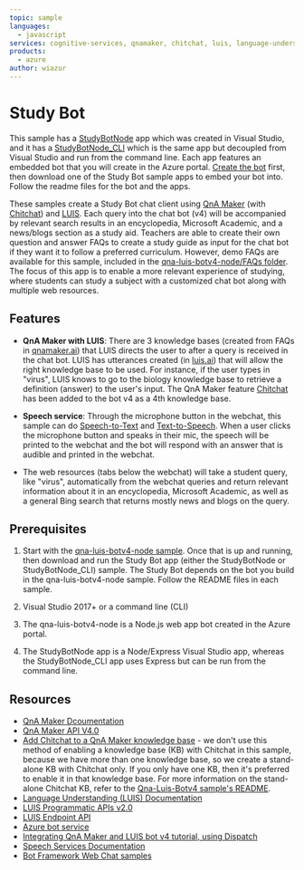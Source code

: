```yaml
---
topic: sample
languages: 
  - javascript
services: cognitive-services, qnamaker, chitchat, luis, language-understanding, bing spell check, bot, speech service
products:
  - azure
author: wiazur
---
```

# Study Bot 

This sample has a [StudyBotNode](https://github.com/Azure-Samples/cognitive-services-studybot-node/tree/master/StudyBotNode) app which was created in Visual Studio, and it has a [StudyBotNode_CLI](https://github.com/Azure-Samples/cognitive-services-studybot-node/tree/master/StudyBotNode_CLI) which is the same app but decoupled from Visual Studio and run from the command line. Each app features an embedded bot that you will create in the Azure portal. [Create the bot](https://github.com/Azure-Samples/cognitive-services-studybot-node/tree/master/qna-luis-botv4-node) first, then download one of the Study Bot sample apps to embed your bot into. Follow the readme files for the bot and the apps.

These samples create a Study Bot chat client using [QnA Maker](https://docs.microsoft.com/en-us/azure/cognitive-services/qnamaker/index) (with [Chitchat](https://docs.microsoft.com/en-us/azure/cognitive-services/qnamaker/how-to/chit-chat-knowledge-base)) and [LUIS](https://docs.microsoft.com/en-us/azure/cognitive-services/luis/). Each query into the chat bot (v4) will be accompanied by relevant search results in an encyclopedia, Microsoft Academic, and a news/blogs section as a study aid. Teachers are able to create their own question and answer FAQs to create a study guide as input for the chat bot if they want it to follow a preferred curriculum. However, demo FAQs are available for this sample, included in the [qna-luis-botv4-node/FAQs folder](https://github.com/Azure-Samples/cognitive-services-studybot-node/tree/master/qna-luis-botv4-node/FAQs). The focus of this app is to enable a more relevant experience of studying, where students can study a subject with a customized chat bot along with multiple web resources.

## Features

* **QnA Maker with LUIS**: There are 3 knowledge bases (created from FAQs in [qnamaker.ai](https://www.qnamaker.ai)) that LUIS directs the user to after a query is received in the chat bot. LUIS has utterances created (in [luis.ai](https://www.luis.ai)) that will allow the right knowledge base to be used. For instance, if the user types in "virus", LUIS knows to go to the biology knowledge base to retrieve a definition (answer) to the user's input. The QnA Maker feature [Chitchat](https://docs.microsoft.com/en-us/azure/cognitive-services/qnamaker/how-to/chit-chat-knowledge-base) has been added to the bot v4 as a 4th knowledge base.

* **Speech service**: Through the microphone button in the webchat, this sample can do [Speech-to-Text](https://docs.microsoft.com/en-us/azure/cognitive-services/speech-service/speech-to-text) and [Text-to-Speech](https://docs.microsoft.com/en-us/azure/cognitive-services/speech-service/text-to-speech). When a user clicks the microphone button and speaks in their mic, the speech will be printed to the webchat and the bot will respond with an answer that is audible and printed in the webchat.

* The web resources (tabs below the webchat) will take a student query, like "virus", automatically from the webchat queries and return relevant information about it in an encyclopedia, Microsoft Academic, as well as a general Bing search that returns mostly news and blogs on the query.

## Prerequisites

1. Start with the [qna-luis-botv4-node sample](https://github.com/Azure-Samples/cognitive-services-studybot-node/tree/master/qna-luis-botv4-node). Once that is up and running, then download and run the Study Bot app (either the StudyBotNode or StudyBotNode_CLI) sample. The Study Bot depends on the bot you build in the qna-luis-botv4-node sample. Follow the README files in each sample.

1. Visual Studio 2017+ or a command line (CLI)

1. The qna-luis-botv4-node is a Node.js web app bot created in the Azure portal.

1. The StudyBotNode app is a Node/Express Visual Studio app, whereas the StudyBotNode_CLI app uses Express but can be run from the command line.

## Resources

* [QnA Maker Dcoumentation](https://docs.microsoft.com/en-us/azure/cognitive-services/qnamaker/index)
* [QnA Maker API V4.0](https://westus.dev.cognitive.microsoft.com/docs/services/5a93fcf85b4ccd136866eb37/operations/5ac266295b4ccd1554da75ff)
* [Add Chitchat to a QnA Maker knowledge base](https://docs.microsoft.com/en-us/azure/cognitive-services/qnamaker/how-to/chit-chat-knowledge-base) - we don't use this method of enabling a knowledge base (KB) with Chitchat in this sample, because we have more than one knowledge base, so we create a stand-alone KB with Chitchat only. If you only have one KB, then it's preferred to enable it in that knowledge base. For more information on the stand-alone Chitchat KB, refer to the [Qna-Luis-Botv4 sample's README](https://github.com/Azure-Samples/cognitive-services-studybot-csharp/blob/master/Qna-Luis-Botv4/README.md).
* [Language Understanding (LUIS) Documentation](https://docs.microsoft.com/en-us/azure/cognitive-services/luis/)
* [LUIS Programmatic APIs v2.0](https://westus.dev.cognitive.microsoft.com/docs/services/5890b47c39e2bb17b84a55ff/operations/5890b47c39e2bb052c5b9c2f)
* [LUIS Endpoint API](https://westus.dev.cognitive.microsoft.com/docs/services/5819c76f40a6350ce09de1ac/operations/5819c77140a63516d81aee78)
* [Azure bot service](https://docs.microsoft.com/en-us/azure/bot-service/bot-service-overview-introduction?view=azure-bot-service-4.0)
* [Integrating QnA Maker and LUIS bot v4 tutorial, using Dispatch](https://docs.microsoft.com/en-us/azure/bot-service/bot-builder-tutorial-dispatch?view=azure-bot-service-4.0&tabs=csharp)
* [Speech Services Documentation](https://docs.microsoft.com/en-us/azure/cognitive-services/speech-service/)
* [Bot Framework Web Chat samples](https://github.com/Microsoft/BotFramework-WebChat)
